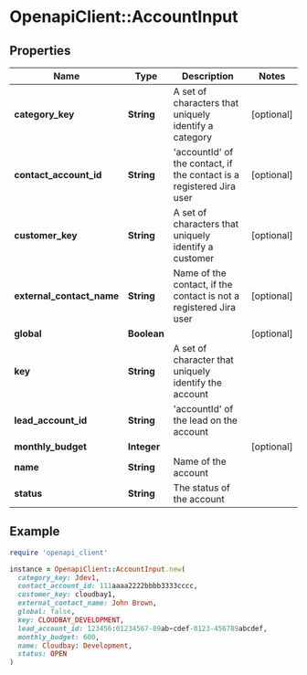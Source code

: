 # OpenapiClient::AccountInput

## Properties

| Name | Type | Description | Notes |
| ---- | ---- | ----------- | ----- |
| **category_key** | **String** | A set of characters that uniquely identify a category | [optional] |
| **contact_account_id** | **String** | &#39;accountId&#39; of the contact, if the contact is a registered Jira user | [optional] |
| **customer_key** | **String** | A set of characters that uniquely identify a customer | [optional] |
| **external_contact_name** | **String** | Name of the contact, if the contact is not a registered Jira user | [optional] |
| **global** | **Boolean** |  | [optional] |
| **key** | **String** | A set of character that uniquely identify the account |  |
| **lead_account_id** | **String** | &#39;accountId&#39; of the lead on the account |  |
| **monthly_budget** | **Integer** |  | [optional] |
| **name** | **String** | Name of the account |  |
| **status** | **String** | The status of the account |  |

## Example

```ruby
require 'openapi_client'

instance = OpenapiClient::AccountInput.new(
  category_key: Jdev1,
  contact_account_id: 111aaaa2222bbbb3333cccc,
  customer_key: cloudbay1,
  external_contact_name: John Brown,
  global: false,
  key: CLOUDBAY_DEVELOPMENT,
  lead_account_id: 123456:01234567-89ab-cdef-0123-456789abcdef,
  monthly_budget: 600,
  name: Cloudbay: Development,
  status: OPEN
)
```

